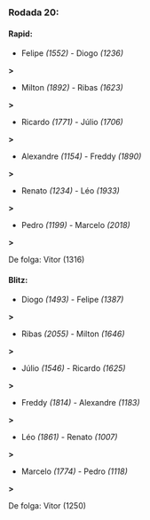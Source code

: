 ### Rodada 20:

#### Rapid:

* Felipe *(1552)*     -     Diogo *(1236)*

 **>** 
* Milton *(1892)*     -     Ribas *(1623)*

 **>** 
* Ricardo *(1771)*     -     Júlio *(1706)*

 **>** 
* Alexandre *(1154)*     -     Freddy *(1890)*

 **>** 
* Renato *(1234)*     -     Léo *(1933)*

 **>** 
* Pedro *(1199)*     -     Marcelo *(2018)*

 **>** 

De folga: Vitor (1316)

#### Blitz:

* Diogo *(1493)*     -     Felipe *(1387)*

 **>** 
* Ribas *(2055)*     -     Milton *(1646)*

 **>** 
* Júlio *(1546)*     -     Ricardo *(1625)*

 **>** 
* Freddy *(1814)*     -     Alexandre *(1183)*

 **>** 
* Léo *(1861)*     -     Renato *(1007)*

 **>** 
* Marcelo *(1774)*     -     Pedro *(1118)*

 **>** 

De folga: Vitor (1250)

